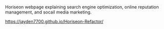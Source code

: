 Horiseon webpage explaining search engine optimization, online reputation management, and socail media marketing.

https://jayden7700.github.io/Horiseon-Refactor/